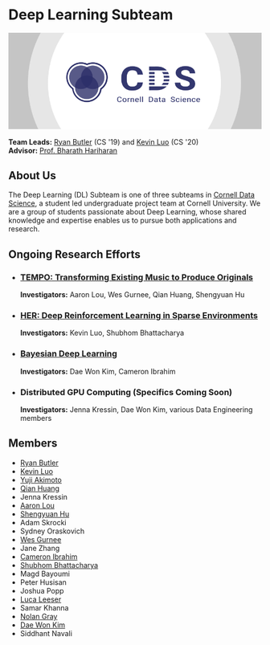 # Deep Learning Subteam

[![Cornell Data Science Logo](images/CDS-banner.png)](http://cornelldata.science)


**Team Leads:** [Ryan Butler](https://github.com/TheButlah) (CS '19) and [Kevin Luo](https://github.com/KevLuo) (CS '20)  
**Advisor:** [Prof. Bharath Hariharan](http://home.bharathh.info)

## About Us
The Deep Learning (DL) Subteam is one of three subteams in [Cornell Data Science](http://cornelldata.science), a student led undergraduate project team at Cornell University. We are a group of students passionate about Deep Learning, whose shared knowledge and expertise enables us to pursue both applications and research.

## Ongoing Research Efforts

* ### [**TEMPO: Transforming Existing Music to Produce Originals**](https://github.com/CornellDataScience/TEMPO)

  **Investigators:** Aaron Lou, Wes Gurnee, Qian Huang, Shengyuan Hu   
  
  
* ### [**HER: Deep Reinforcement Learning in Sparse Environments**](https://github.com/CornellDataScience/HER)  

  **Investigators:** Kevin Luo, Shubhom Bhattacharya 


* ### [**Bayesian Deep Learning**](https://github.com/CornellDataScience/BayesianNeuralNets) 

  **Investigators:** Dae Won Kim, Cameron Ibrahim
  
  
* ### Distributed GPU Computing (Specifics Coming Soon)

  **Investigators:** Jenna Kressin, Dae Won Kim, various Data Engineering members  
 


## Members
* [Ryan Butler](https://github.com/TheButlah)
* [Kevin Luo](https://github.com/KevLuo)
* [Yuji Akimoto](https://github.com/yujiakimoto)
* [Qian Huang](https://github.com/q-hwang)
* Jenna Kressin
* [Aaron Lou](https://github.com/daggertye)
* [Shengyuan Hu](https://github.com/crudeplay)
* Adam Skrocki
* Sydney Oraskovich
* [Wes Gurnee](https://github.com/wesg52)
* Jane Zhang
* [Cameron Ibrahim](https://github.com/cameton)
* [Shubhom Bhattacharya](https://github.com/shubhomb)
* Magd Bayoumi
* Peter Husisan
* Joshua Popp
* [Luca Leeser](https://github.com/ll698)
* Samar Khanna
* [Nolan Gray](https://github.com/nolangray15)
* [Dae Won Kim](https://github.com/dwkwvss)
* Siddhant Navali
